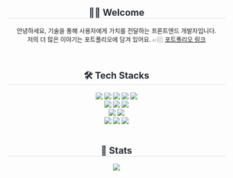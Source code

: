 <div align= "center">
    <h2 style="border-bottom: 1px solid #d8dee4; color: #282d33;"> 👋🏼 Welcome </h2> 
    <p>안녕하세요, 기술을 통해 사용자에게 가치를 전달하는 프론트엔드 개발자입니다.<br>
    저의 더 많은 이야기는 포트폴리오에 담겨 있어요. 👉🏼 <a href="https://bento.me/horang" target="_blank">포트폴리오 링크</a></p>
</div>
<br> 
<div align= "center">
    <h2 style="border-bottom: 1px solid #d8dee4; color: #282d33;"> 🛠️ Tech Stacks </h2> 
    <div style="margin: 0 auto; text-align: center;" align= "center"> 
          <img src="https://img.shields.io/badge/HTML5-E34F26?style=for-the-badge&logo=HTML5&logoColor=white">
          <img src="https://img.shields.io/badge/CSS3-1572B6?style=for-the-badge&logo=CSS3&logoColor=white">
          <img src="https://img.shields.io/badge/Javascript-F7DF1E?style=for-the-badge&logo=Javascript&logoColor=white">
          <img src="https://img.shields.io/badge/Typescript-3178C6?style=for-the-badge&logo=Typescript&logoColor=white">
          <img src="https://img.shields.io/badge/python-3670A0?style=for-the-badge&logo=python&logoColor=white">
          <br/>
          <img src="https://img.shields.io/badge/React-61DAFB?style=for-the-badge&logo=React&logoColor=white">
          <img src="https://img.shields.io/badge/Next.js-212529?style=for-the-badge&logo=Next.js&logoColor=white">
          <img src="https://img.shields.io/badge/Flutter-02569B?style=for-the-badge&logo=Flutter&logoColor=white">
          <br/>
          <img src="https://img.shields.io/badge/Firebase-FFCA28?style=for-the-badge&logo=Firebase&logoColor=white">
          <img src="https://img.shields.io/badge/Supabase-3FCF8E?style=for-the-badge&logo=Supabase&logoColor=white">
          <br/>
          <img src="https://img.shields.io/badge/Tailwind_CSS-06B6D4?style=for-the-badge&logo=Tailwind-CSS&logoColor=white">
          <img src="https://img.shields.io/badge/styledcomponents-DB7093?style=for-the-badge&logo=styledcomponents&logoColor=white">
          <img src="https://img.shields.io/badge/MUI-007FFF?style=for-the-badge&logo=MUI&logoColor=white">
    </div>
    
   <br> 
    <div align= "center"> 
    <h2 style="border-bottom: 1px solid #d8dee4; color: #282d33;"> 🏅 Stats </h2> <div align= "center"> <img src="https://github-readme-stats.vercel.app/api?username=heereal&theme=github_dark_dimmed&show_icons=true"
         /> </div> 
    </div>
</div> 
       
    
